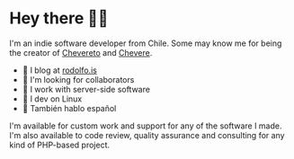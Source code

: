 # Hey there 👋🏾

I'm an indie software developer from Chile. Some may know me for being the creator of [Chevereto](https://chevereto.com/) and [Chevere](https://chevere.org/).

- 📝 I blog at [rodolfo.is](https://rodolfo.is/)
- 👀 I'm looking for collaborators
- 🥑 I work with server-side software
- 🐧 I dev on Linux
- 🤗 También hablo español

I'm available for custom work and support for any of the software I made. I'm also available to code review, quality assurance and consulting for any kind of PHP-based project.
